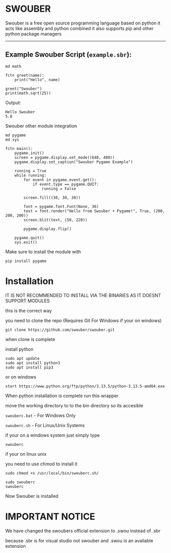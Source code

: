 # SWOUBER
Swouber is a free open source programming language based on python it acts like assembly and python combined it also supports pip and other python package managers

---

## Example Swouber Script (`example.sbr`):

```sbr
md math

fctn greet(name):
    print("Hello", name)

greet("Swouber")
print(math.sqrt(25))
```
Output:

```
Hello Swouber
5.0
```

Swouber other module integration

```
md pygame
md sys

fctn main():
    pygame.init()
    screen = pygame.display.set_mode((640, 480))
    pygame.display.set_caption("Swouber Pygame Example")
    
    running = True
    while running:
        for event in pygame.event.get():
            if event.type == pygame.QUIT:
                running = False
        
        screen.fill((30, 30, 30))
        
        font = pygame.font.Font(None, 36)
        text = font.render("Hello from Swouber + Pygame!", True, (200, 200, 200))
        screen.blit(text, (50, 220))
        
        pygame.display.flip()
    
    pygame.quit()
    sys.exit()
```

Make sure to install the module  with

```
pip install pygame
```

# Installation

IT IS NOT RECOMMENDED TO INSTALL VIA THE BINARIES AS IT DOESNT SUPPORT MODULES

this is the correct way 

you need to clone the repo (Requires Git For Windows if your on windows)

```
git clone https://github.com/swouber/swouber.git
```
when clone is complete

install python

```
sudo apt update
sudo apt install python3
sudo apt install pip3
```

or on windows

```
start https://www.python.org/ftp/python/3.13.5/python-3.13.5-amd64.exe
```

When python installation is complete run this wrapper

move the working directory to to the bin directory so its accesible

`swouberc.bat` - For Windows Only

`swouberc.sh` - For Linux/Unix Systems

if your on a windows system just simply type

```
swouberc
```

if your on linux unix 

you need to use chmod to install it

```
sudo chmod +x /usr/local/bin/swouberc.sh/

sudo swouberc
swouberc
```

Now Swouber is installed

# IMPORTANT NOTICE

We have changed the swoubers official extension to .swou instead of .sbr

because .sbr is for visual studio not swouber and .swou is an available extension
